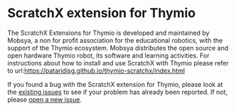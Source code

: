 # ScratchX extension for Thymio
The ScratchX Extensions for Thymio is developed and maintained by Mobsya, a non for profit association for the educational robotics, with the support of the Thymio ecosystem. Mobsya distributes the open source and open hardware Thymio robot, its software and learning activities.
For instructions about how to install and use ScratchX with Thymio please refer to url:https://pataridisg.github.io/thymio-scratchx/index.html

If you found a bug with the ScratchX extension for Thymio, please look at the <a href="https://github.com/pataridisg/thymio-scratchx/issues">existing issues</a> to see if your problem has already been reported. If not, please <a href="https://github.com/pataridisg/thymio-scratchx/issues/new">open a new issue</a>.

